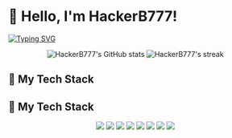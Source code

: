 # 👋 Hello, I'm HackerB777! 

[![Typing SVG](https://readme-typing-svg.demolab.com?font=Fira+Code&pause=1000&color=22F729&width=435&lines=Full+Stack+Developer;Cyber+Security+Enthusiast;Open+Source+Contributor;Tech+Innovator)](https://git.io/typing-svg)

<p align="center">
  <img src="https://github-readme-stats.vercel.app/api?username=HackerB777&show_icons=true&theme=dark&count_private=true" alt="HackerB777's GitHub stats" />
  <img src="https://github-readme-streak-stats.herokuapp.com/?user=HackerB777&theme=dark" alt="HackerB777's streak" />
</p>

## 🚀 My Tech Stack
## 🚀 My Tech Stack

<p align="center">
  <!-- Languages -->
  <img src="https://skillicons.dev/icons?i=js,python,java,cpp&theme=dark" />
  
  <!-- Frontend -->
  <img src="https://skillicons.dev/icons?i=react,vue,html,css,tailwind&theme=dark" />

  <!-- Backend -->
  <img src="https://skillicons.dev/icons?i=nodejs,express,django,flask&theme=dark" />

  <!-- Databases -->
  <img src="https://skillicons.dev/icons?i=mongodb,postgres,mysql&theme=dark" />

  <!-- DevOps -->
  <img src="https://skillicons.dev/icons?i=docker,aws,git,githubactions&theme=dark" />

  <!-- Cybersecurity -->
  <img src="https://img.shields.io/badge/Cybersecurity-%F0%9F%94%92-black?style=for-the-badge" />
  <img src="https://img.shields.io/badge/Ethical%20Hacking-%E2%9A%A1-darkgreen?style=for-the-badge" />
  <img src="https://img.shields.io/badge/Cryptography-%F0%9F%94%90-7e57c2?style=for-the-badge" />
</p>




